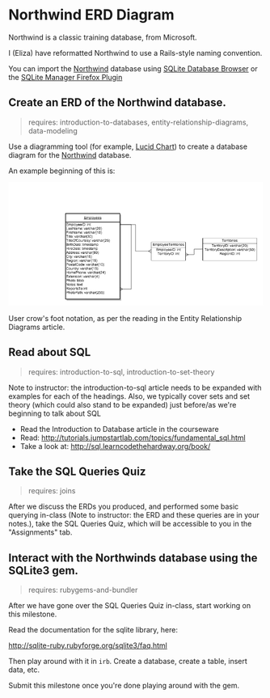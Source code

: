 # Northwind ERD Diagram

Northwind is a classic training database, from Microsoft.

I (Eliza) have reformatted Northwind to use a Rails-style naming convention.

You can import the [Northwind](northwind_rails_style.sql) database using [SQLite Database Browser](https://github.com/sqlitebrowser/sqlitebrowser) or the [SQLite Manager Firefox Plugin](https://addons.mozilla.org/en-US/firefox/addon/sqlite-manager/)

## Create an ERD of the Northwind database.
> requires: introduction-to-databases, entity-relationship-diagrams, data-modeling

Use a diagramming tool (for example, [Lucid Chart](https://www.lucidchart.com/pages/er-diagram-tool)) to create a database diagram for the [Northwind](northwind_rails_style.sql) database.

An example beginning of this is:

![](start_of_northwinds_erd.png)

User crow's foot notation, as per the reading in the Entity Relationship Diagrams article.

## Read about SQL
> requires: introduction-to-sql, introduction-to-set-theory

Note to instructor: the introduction-to-sql article needs to be expanded with examples for each of the headings.  Also, we typically cover sets and set theory (which could also stand to be expanded) just before/as we're beginning to talk about SQL

* Read the Introduction to Database article in the courseware
* Read: http://tutorials.jumpstartlab.com/topics/fundamental_sql.html
* Take a look at: http://sql.learncodethehardway.org/book/

## Take the SQL Queries Quiz
> requires: joins

After we discuss the ERDs you produced, and performed some basic querying in-class (Note to instructor: the ERD and these queries are in your notes.), take the SQL Queries Quiz, which will be accessible to you in the "Assignments" tab.

## Interact with the Northwinds database using the SQLite3 gem.
> requires: rubygems-and-bundler

After we have gone over the SQL Queries Quiz in-class, start working on this milestone.

Read the documentation for the sqlite library, here:

http://sqlite-ruby.rubyforge.org/sqlite3/faq.html

Then play around with it in `irb`.  Create a database, create a table, insert data, etc.

Submit this milestone once you're done playing around with the gem.
